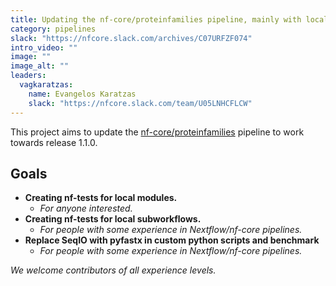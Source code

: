 ```yaml
---
title: Updating the nf-core/proteinfamilies pipeline, mainly with local nf-tests
category: pipelines
slack: "https://nfcore.slack.com/archives/C07URFZF074"
intro_video: ""
image: ""
image_alt: ""
leaders:
  vagkaratzas:
    name: Evangelos Karatzas
    slack: "https://nfcore.slack.com/team/U05LNHCFLCW"
---
```


This project aims to update the [nf-core/proteinfamilies](https://nf-co.re/proteinfamilies/dev) pipeline to work towards release 1.1.0.

## Goals

- **Creating nf-tests for local modules.**
  - _For anyone interested._
- **Creating nf-tests for local subworkflows.**
  - _For people with some experience in Nextflow/nf-core pipelines._
- **Replace SeqIO with pyfastx in custom python scripts and benchmark**
  - _For people with some experience in Nextflow/nf-core pipelines._

_We welcome contributors of all experience levels._
